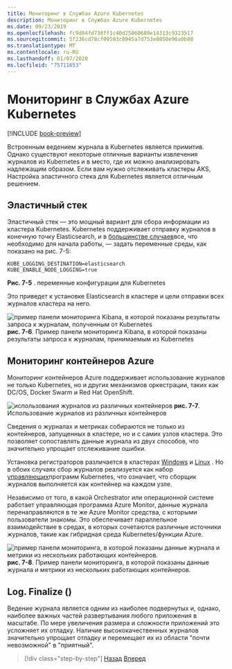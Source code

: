 ```yaml
---
title: Мониторинг в Службах Azure Kubernetes
description: Мониторинг в Службах Azure Kubernetes
ms.date: 09/23/2019
ms.openlocfilehash: fc9d84fd738ff1c40d25860680e14313c9323517
ms.sourcegitcommit: 5f236cd78cf09593c8945a7d753e0850e96a0b80
ms.translationtype: MT
ms.contentlocale: ru-RU
ms.lasthandoff: 01/07/2020
ms.locfileid: "75711653"
---
```

# <a name="monitoring-in-azure-kubernetes-services"></a>Мониторинг в Службах Azure Kubernetes

[!INCLUDE [book-preview](../../../includes/book-preview.md)]

Встроенным ведением журнала в Kubernetes является примитив. Однако существуют некоторые отличные варианты извлечения журналов из Kubernetes и в место, где их можно анализировать надлежащим образом. Если вам нужно отслеживать кластеры AKS, Настройка эластичного стека для Kubernetes является отличным решением.

## <a name="elastic-stack"></a>Эластичный стек

Эластичный стек — это мощный вариант для сбора информации из кластера Kubernetes. Kubernetes поддерживает отправку журналов в конечную точку Elasticsearch, и в [большинстве случаев](https://kubernetes.io/docs/tasks/debug-application-cluster/logging-elasticsearch-kibana/)все, что необходимо для начала работы, — задать переменные среды, как показано на рис. 7-5:

```kubernetes
KUBE_LOGGING_DESTINATION=elasticsearch
KUBE_ENABLE_NODE_LOGGING=true
```

**Рис. 7-5** . переменные конфигурации для Kubernetes

Это приведет к установке Elasticsearch в кластере и цели отправки всех журналов кластера на него.

![пример панели мониторинга Kibana, в которой показаны результаты запроса к журналам, полученным от Kubernetes](./media/kibana-dashboard.png)
**рис. 7-6**. Пример панели мониторинга Kibana, в которой показаны результаты запроса к журналам, принимаемым из Kubernetes

## <a name="azure-container-monitoring"></a>Мониторинг контейнеров Azure

Мониторинг контейнеров Azure поддерживает использование журналов не только Kubernetes, но и других механизмов оркестрации, таких как DC/OS, Docker Swarm и Red Hat OpenShift.

![использования журналов из различных контейнеров](./media/containers-diagram.png)
**рис. 7-7**.  Использование журналов из различных контейнеров

Сведения о журналах и метриках собираются не только из контейнеров, запущенных в кластере, но и с самих узлов кластера. Это позволяет сопоставлять данные журнала из двух способов, что значительно упрощает отслеживание ошибки.

Установка регистраторов различается в кластерах [Windows](https://docs.microsoft.com/azure/azure-monitor/insights/containers#configure-a-log-analytics-windows-agent-for-kubernetes) и [Linux](https://docs.microsoft.com/azure/azure-monitor/insights/containers#configure-a-log-analytics-linux-agent-for-kubernetes) . Но в обоих случаях сбор журналов реализуется как набор [управляющих](https://kubernetes.io/docs/concepts/workloads/controllers/daemonset/)программ Kubernetes, что означает, что сборщик журналов выполняется как контейнер на каждом узле.

Независимо от того, в какой Orchestrator или операционной системе работает управляющая программа Azure Monitor, данные журнала перенаправляются в те же Azure Monitor средства, с которыми пользователи знакомы. Это обеспечивает параллельное взаимодействие в средах, в которых сочетаются различные источники журналов, такие как гибридная среда Kubernetes/функции Azure.

![пример панели мониторинга, в которой показаны данные журнала и метрики из нескольких работающих контейнеров.](./media/containers-dashboard.png)
**рис. 7-8**. Пример панели мониторинга, в которой показаны данные журнала и метрики из нескольких работающих контейнеров.

## <a name="logfinalize"></a>Log. Finalize ()

Ведение журнала является одним из наиболее подвернутых и, однако, наиболее важных частей развертывания любого приложения в масштабе. По мере увеличения размера и сложности приложений это усложняет их отладку. Наличие высококачественных журналов значительно упрощает отладку и перемещает их из области "почти невозможной" в "приятный".

>[!div class="step-by-step"]
>[Назад](logging-with-elastic-stack.md)
>[Вперед](azure-monitor.md)
